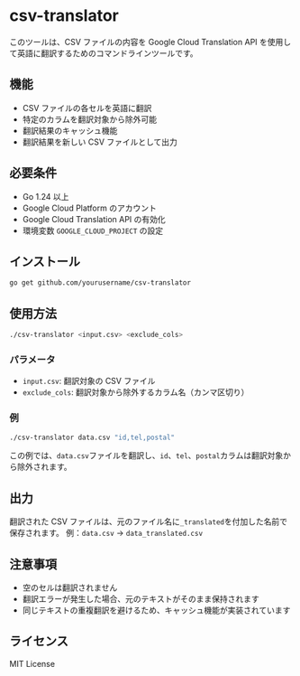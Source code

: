 # csv-translator

このツールは、CSV ファイルの内容を Google Cloud Translation API を使用して英語に翻訳するためのコマンドラインツールです。

## 機能

- CSV ファイルの各セルを英語に翻訳
- 特定のカラムを翻訳対象から除外可能
- 翻訳結果のキャッシュ機能
- 翻訳結果を新しい CSV ファイルとして出力

## 必要条件

- Go 1.24 以上
- Google Cloud Platform のアカウント
- Google Cloud Translation API の有効化
- 環境変数 `GOOGLE_CLOUD_PROJECT` の設定

## インストール

```bash
go get github.com/yourusername/csv-translator
```

## 使用方法

```bash
./csv-translator <input.csv> <exclude_cols>
```

### パラメータ

- `input.csv`: 翻訳対象の CSV ファイル
- `exclude_cols`: 翻訳対象から除外するカラム名（カンマ区切り）

### 例

```bash
./csv-translator data.csv "id,tel,postal"
```

この例では、`data.csv`ファイルを翻訳し、`id`、`tel`、`postal`カラムは翻訳対象から除外されます。

## 出力

翻訳された CSV ファイルは、元のファイル名に`_translated`を付加した名前で保存されます。
例：`data.csv` → `data_translated.csv`

## 注意事項

- 空のセルは翻訳されません
- 翻訳エラーが発生した場合、元のテキストがそのまま保持されます
- 同じテキストの重複翻訳を避けるため、キャッシュ機能が実装されています

## ライセンス

MIT License
